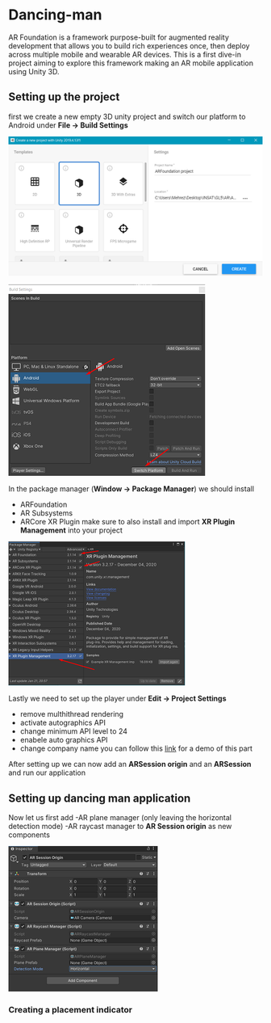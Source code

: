 # Dancing-man
AR Foundation is a framework purpose-built for augmented reality development that allows you to build rich experiences once, then deploy across multiple mobile and wearable AR devices.
This is a first dive-in project aiming to explore this framework making an AR mobile application using Unity 3D.
## Setting up the project
first we create a new empty 3D unity project and switch our platform to Android under **File -> Build Settings**

![alt text](./ScreenShots/3d.png)

![alt text](./ScreenShots/Android.png)

In the package manager (**Window -> Package Manager**) we should install 
- ARFoundation
- AR Subsystems
- ARCore XR Plugin
make sure to also install and import **XR Plugin Management** into your project

![alt text](./ScreenShots/Plugin.png)


Lastly we need to set up the player under **Edit -> Project Settings**
- remove multhithread rendering
- activate autographics API
- change minimum API level to 24
- enabele auto graphics API
- change company name
you can follow this [link](https://youtu.be/0mpsiO2lCx0) for a demo of this part 

After setting up we can now add an **ARSession origin** and an **ARSession** and run our application

## Setting up dancing man application
Now let us first add 
-AR plane manager (only leaving the horizontal detection mode)
-AR raycast manager
to **AR Session origin** as new components 

![alt text](./ScreenShots/Components.png)


### Creating a placement indicator

 